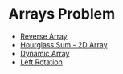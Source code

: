 # Arrays Problem

- [Reverse Array](./reverseArray.js)
- [Hourglass Sum - 2D Array](./hourglassSum.js)
- [Dynamic Array](./dynamicArray.js)
- [Left Rotation](./leftRotation.js)